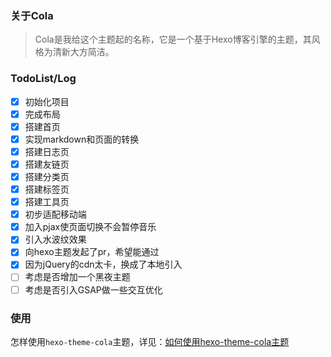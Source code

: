 ### 关于Cola

> Cola是我给这个主题起的名称，它是一个基于Hexo博客引擎的主题，其风格为清新大方简洁。

### TodoList/Log

- [x] 初始化项目
- [x] 完成布局
- [x] 搭建首页
- [x] 实现markdown和页面的转换
- [x] 搭建日志页
- [x] 搭建友链页
- [x] 搭建分类页
- [x] 搭建标签页
- [x] 搭建工具页
- [x] 初步适配移动端
- [x] 加入pjax使页面切换不会暂停音乐
- [x] 引入水波纹效果
- [x] 向hexo主题发起了pr，希望能通过
- [x] 因为jQuery的cdn太卡，换成了本地引入
- [ ] 考虑是否增加一个黑夜主题
- [ ] 考虑是否引入GSAP做一些交互优化

### 使用

怎样使用`hexo-theme-cola`主题，详见：[如何使用hexo-theme-cola主题](http://1.14.43.39:3000/2022/02/17/%E5%A6%82%E4%BD%95%E4%BD%BF%E7%94%A8hexo-theme-cola%E4%B8%BB%E9%A2%98/)
